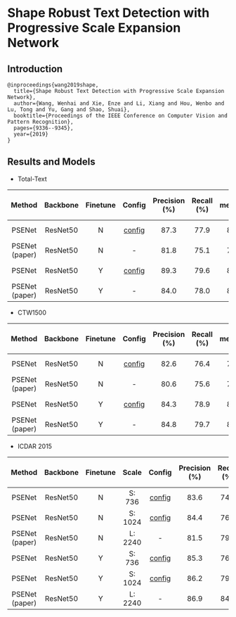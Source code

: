 # Shape Robust Text Detection with Progressive Scale Expansion Network
## Introduction
```
@inproceedings{wang2019shape,
  title={Shape Robust Text Detection with Progressive Scale Expansion Network},
  author={Wang, Wenhai and Xie, Enze and Li, Xiang and Hou, Wenbo and Lu, Tong and Yu, Gang and Shao, Shuai},
  booktitle={Proceedings of the IEEE Conference on Computer Vision and Pattern Recognition},
  pages={9336--9345},
  year={2019}
}
```


## Results and Models

- Total-Text

| Method | Backbone | Finetune | Config | Precision (%) | Recall (%) | F-measure (%) | Model |
| :-: | :-: | :-: | :-: | :-: | :-: | :-: | :-: |
| PSENet | ResNet50 | N | [config](psenet_r50_tt.py) | 87.3 | 77.9 | 82.3 | [Google Drive](https://drive.google.com/file/d/1Czu4Lc8vLSQ5FKm7d9G16e5PlyxPlxhq/view?usp=sharing) |
| PSENet (paper) | ResNet50 | N | - | 81.8 | 75.1 | 78.3 | - |
| PSENet | ResNet50 | Y | [config](psenet_r50_tt_finetune.py) | 89.3 | 79.6 | 84.2 | [Google Drive](https://drive.google.com/file/d/1h7P-BvD8f2FSn5t_jBEArSUxp5hFeYIb/view?usp=sharing) |
| PSENet (paper) | ResNet50 | Y | - | 84.0 | 78.0 | 80.9 | - |

- CTW1500

| Method | Backbone | Finetune | Config | Precision (%) | Recall (%) | F-measure (%) | Model |
| :-: | :-: | :-: | :-: | :-: | :-: | :-: | :-: |
| PSENet | ResNet50 | N | [config](psenet_r50_ctw.py) | 82.6 | 76.4 | 79.4 | [Google Drive](https://drive.google.com/file/d/1J-YSnUHdTe2BBwU9e3Rx1z1je3jBtRfn/view?usp=sharing) |
| PSENet (paper) | ResNet50 | N | - | 80.6 | 75.6 | 78.0 | - |
| PSENet | ResNet50 | Y | [config](psenet_r50_ctw_finetune.py) | 84.3 | 78.9 | 81.5 | [Google Drive](https://drive.google.com/file/d/11Db47I75ZlF9203aIA6PBmbtPado90vU/view?usp=sharing) |
| PSENet (paper) | ResNet50 | Y | - | 84.8 | 79.7 | 82.2 | - |

- ICDAR 2015

| Method | Backbone | Finetune | Scale | Config | Precision (%) | Recall (%) | F-measure (%) | Model |
| :-: | :-: | :-: | :-: | :-: | :-: | :-: | :-: | :-: |
| PSENet | ResNet50 | N | S: 736 | [config](psenet_r50_ic15_736.py) | 83.6 | 74.0 | 78.5 | [Google Drive](https://drive.google.com/file/d/1ZTdlCOmKmp-ZMCC5FdS89c5PsJMPoxkw/view?usp=sharing) |
| PSENet | ResNet50 | N | S: 1024 | [config](psenet_r50_ic15_1024.py) | 84.4 | 76.3 | 80.2 | [Google Drive](https://drive.google.com/file/d/11FCzOWlzE6toq2s6uuMR6XZeLmi5BE2-/view?usp=sharing) |
| PSENet (paper) | ResNet50 | N | L: 2240 | - | 81.5 | 79.7 | 80.6 | - |
| PSENet | ResNet50 | Y | S: 736 | [config](psenet_r50_ic15_736_finetune.py) | 85.3 | 76.8 | 80.9 | [Google Drive](https://drive.google.com/file/d/12YVKEMkIl_qcaGBVZRV8wTU81p6K9pix/view?usp=sharing) |
| PSENet | ResNet50 | Y | S: 1024 | [config](psenet_r50_ic15_1024_finetune.py) | 86.2 | 79.4 | 82.7 | [Google Drive](https://drive.google.com/file/d/1TENl7ng_m12SRm8TVQYfTTYqU-M33HiC/view?usp=sharing) |
| PSENet (paper) | ResNet50 | Y | L: 2240 | - | 86.9 | 84.5 | 85.7 | - |



